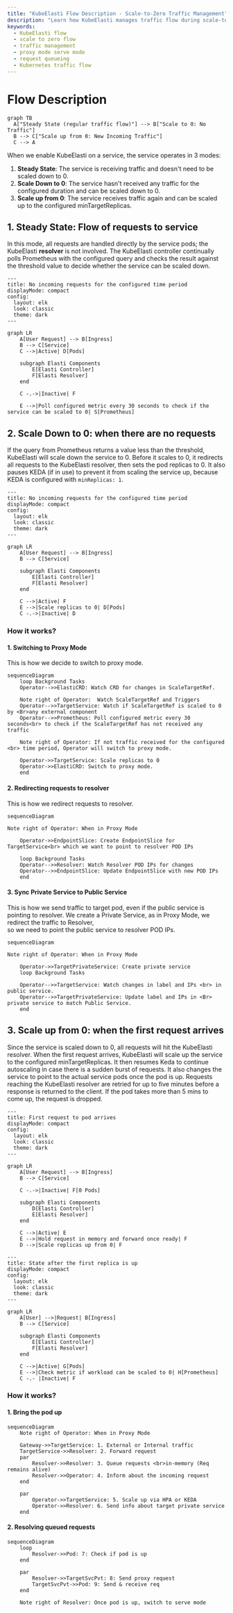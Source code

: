 ```yaml
---
title: "KubeElasti Flow Description - Scale-to-Zero Traffic Management"
description: "Learn how KubeElasti manages traffic flow during scale-to-zero operations. Understand proxy mode, serve mode, and traffic queueing mechanisms."
keywords:
  - KubeElasti flow
  - scale to zero flow
  - traffic management
  - proxy mode serve mode
  - request queueing
  - Kubernetes traffic flow
---
```


# **Flow Description**

``` mermaid
graph TB
  A["Steady State (regular traffic flow)"] --> B["Scale to 0: No Traffic"]
  B --> C["Scale up from 0: New Incoming Traffic"]
  C --> A
```

When we enable KubeElasti on a service, the service operates in 3 modes:

1. **Steady State**: The service is receiving traffic and doesn't need to be scaled down to 0.
2. **Scale Down to 0**: The service hasn't received any traffic for the configured duration and can be scaled down to 0.
3. **Scale up from 0**: The service receives traffic again and can be scaled up to the configured minTargetReplicas.
   


## **1. Steady State:** Flow of requests to service

In this mode, all requests are handled directly by the service pods; the KubeElasti **resolver** is not involved. The KubeElasti controller continually polls Prometheus with the configured query and checks the result against the threshold value to decide whether the service can be scaled down.

``` mermaid
---
title: No incoming requests for the configured time period
displayMode: compact
config:
  layout: elk
  look: classic
  theme: dark
---

graph LR
    A[User Request] --> B[Ingress]
    B --> C[Service]
    C -->|Active| D[Pods]

    subgraph Elasti Components
        E[Elasti Controller]
        F[Elasti Resolver]
    end

    C -.->|Inactive| F

    E -->|Poll configured metric every 30 seconds to check if the service can be scaled to 0| S[Prometheus]

```


## **2. Scale Down to 0:** when there are no requests

If the query from Prometheus returns a value less than the threshold, KubeElasti will scale down the service to 0. Before it scales to 0, it redirects all requests to the KubeElasti resolver, then sets the pod replicas to 0. It also pauses KEDA (if in use) to prevent it from scaling the service up, because KEDA is configured with `minReplicas: 1`.


``` mermaid
---
title: No incoming requests for the configured time period
displayMode: compact
config:
  layout: elk
  look: classic
  theme: dark
---

graph LR
    A[User Request] --> B[Ingress]
    B --> C[Service]

    subgraph Elasti Components
        E[Elasti Controller]
        F[Elasti Resolver]
    end

    C -->|Active| F
    E -->|Scale replicas to 0| D[Pods]
    C -.->|Inactive| D

```
### How it works? 

#### 1. Switching to Proxy Mode

This is how we decide to switch to proxy mode.

```mermaid
sequenceDiagram
    loop Background Tasks
    Operator-->>ElastiCRD: Watch CRD for changes in ScaleTargetRef. 
    
    Note right of Operator:  Watch ScaleTargetRef and Triggers
    Operator-->>TargetService: Watch if ScaleTargetRef is scaled to 0 by <Br>any external component
    Operator-->>Prometheus: Poll configured metric every 30 seconds<br> to check if the ScaleTargetRef has not received any traffic
    
    Note right of Operator: If not traffic received for the configured <br> time period, Operator will switch to proxy mode.

    Operator->>TargetService: Scale replicas to 0
    Operator->>ElastiCRD: Switch to proxy mode.
    end
```


#### 2. Redirecting requests to resolver
This is how we redirect requests to resolver.

```mermaid
sequenceDiagram

Note right of Operator: When in Proxy Mode

    Operator->>EndpointSlice: Create EndpointSlice for TargetService<br> which we want to point to resolver POD IPs

    loop Background Tasks
    Operator-->>Resolver: Watch Resolver POD IPs for changes
    Operator-->>EndpointSlice: Update EndpointSlice with new POD IPs
    end
```

#### 3. Sync Private Service to Public Service
This is how we send traffic to target pod, even if the public service is pointing to resolver. We create a Private Service, as in Proxy Mode, we redirect the traffic to Resolver, <br> so we need to point the public service to resolver POD IPs.

```mermaid
sequenceDiagram

Note right of Operator: When in Proxy Mode

    Operator->>TargetPrivateService: Create private service
    loop Background Tasks

    Operator-->>TargetService: Watch changes in label and IPs <br> in public service.
    Operator-->>TargetPrivateService: Update label and IPs in <Br> private service to match Public Service.
    end
```


## **3. Scale up from 0:** when the first request arrives

Since the service is scaled down to 0, all requests will hit the KubeElasti resolver. When the first request arrives, KubeElasti will scale up the service to the configured minTargetReplicas. It then resumes Keda to continue autoscaling in case there is a sudden burst of requests. It also changes the service to point to the actual service pods once the pod is up. Requests reaching the KubeElasti resolver are retried for up to five minutes before a response is returned to the client. If the pod takes more than 5 mins to come up, the request is dropped.

``` mermaid
---
title: First request to pod arrives
displayMode: compact
config:
  layout: elk
  look: classic
  theme: dark
---

graph LR
    A[User Request] --> B[Ingress]
    B --> C[Service]

    C -.->|Inactive| F[0 Pods]

    subgraph Elasti Components
        D[Elasti Controller]
        E[Elasti Resolver]
    end

    C -->|Active| E
    E -->|Hold request in memory and forward once ready| F
    D -->|Scale replicas up from 0| F

```


``` mermaid
---
title: State after the first replica is up
displayMode: compact
config:
  layout: elk
  look: classic
  theme: dark
---

graph LR
    A[User] -->|Request| B[Ingress]
    B --> C[Service]

    subgraph Elasti Components
        E[Elasti Controller]
        F[Elasti Resolver]
    end

    C -->|Active| G[Pods]
    E -->|Check metric if workload can be scaled to 0| H[Prometheus]
    C -.- |Inactive| F

```


### How it works? 

#### 1. Bring the pod up

```mermaid
sequenceDiagram    
    Note right of Operator: When in Proxy Mode

    Gateway->>TargetService: 1. External or Internal traffic
    TargetService->>Resolver: 2. Forward request
    par 
        Resolver->>Resolver: 3. Queue requests <br>in-memory (Req remains alive)
        Resolver->>Operator: 4. Inform about the incoming request
    end

    par
        Operator->>TargetService: 5. Scale up via HPA or KEDA
        Operator->>Resolver: 6. Send info about target private service
    end

```

#### 2. Resolving queued requests

```mermaid
sequenceDiagram 
    loop
        Resolver->>Pod: 7: Check if pod is up
    end

    par
        Resolver->>TargetSvcPvt: 8: Send proxy request
        TargetSvcPvt->>Pod: 9: Send & receive req
    end

    Note right of Resolver: Once pod is up, switch to serve mode

```

